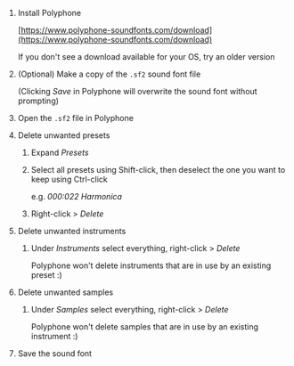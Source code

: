 1. Install Polyphone

   [https://www.polyphone-soundfonts.com/download](https://www.polyphone-soundfonts.com/download)

   If you don't see a download available for your OS, try an older version

1. (Optional) Make a copy of the `.sf2` sound font file

   (Clicking _Save_ in Polyphone will overwrite the sound font without prompting)

1. Open the `.sf2` file in Polyphone

1. Delete unwanted presets

   1. Expand _Presets_

   1. Select all presets using Shift-click, then deselect the one you want to keep using Ctrl-click

      e.g. _000:022 Harmonica_

   1. Right-click > _Delete_

1. Delete unwanted instruments

   1. Under _Instruments_ select everything, right-click > _Delete_

      Polyphone won't delete instruments that are in use by an existing preset :)

1. Delete unwanted samples

   1. Under _Samples_ select everything, right-click > _Delete_

      Polyphone won't delete samples that are in use by an existing instrument :)

1. Save the sound font
